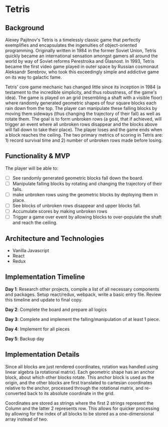 # Tetris

## Background

Alexey Pajitnov's Tetris is a timelessly classic game that perfectly exemplifies and encapsulates the ingenuities of object-oriented programming. Originally written in 1984 in the former Soviet Union, Tetris quickly became an international sensation amongst gamers all around the world by way of Soviet reforms Perestroika and Glasnost. In 1993, Tetris became the first video game played in outer space by Russian cosmonaut Aleksandr Serebrov, who took this exceedingly simple and addictive game on its way to galactic fame.

Tetris' core game mechanic has changed little since its inception in 1984 (a testament to the incredible simplicity, and thus robustness, of the game's idea). The game is played on an grid (resembling a shaft with a visible floor) where randomly generated geometric shapes of four square blocks each rain down from the top. The player can manipulate these falling blocks by moving them sideways (thus changing the trajectory of their fall) as well as rotate them. The goal is to form unbroken rows (a goal, that if achieved, will trigger an event where all unbroken rows disappear and the blocks above will fall down to take their place). The player loses and the game ends when a block reaches the ceiling. The two primary metrics of scoring in Tetris are: 1) record survival time and 2) number of unbroken rows made before losing.

## Functionality & MVP

The player will be able to:

- [ ] See randomly generated geometric blocks fall down the board.
- [ ] Manipulate falling blocks by rotating and changing the trajectory of their falls.
- [ ] make unbroken rows using the geometric blocks by deploying them in place.   
- [ ] See blocks of unbroken rows disappear and upper blocks fall.
- [ ] Accumulate scores by making unbroken rows
- [ ] Trigger a game over event by allowing blocks to over-populate the shaft and reach the ceiling.

## Architecture and Technologies

- Vanilla Javascript
- React
- Redux

## Implementation Timeline

**Day 1**: Research other projects, compile a list of all necessary components and packages. Setup react/redux, webpack, write a basic entry file. Review this timeline and update to final copy.

**Day 2**: Complete the board and prepare all logics

**Day 3**: Complete and implement the falling/manipulation of at least 1 piece.

**Day 4**: Implement for all pieces

**Day 5**: Backup day

## Implementation Details

Since all blocks are just rendered coordinates, rotation was handled using linear algebra (a rotational matrix). Each geometric shape has an anchor block, about which other blocks rotate. This anchor block is used as the origin, and the other blocks are first translated to cartesian coordinates relative to the anchor, processed through the rotational matrix, and re-converted back to its absolute coordinate in the grid.

Coordinates are stored as strings where the first 2 strings represent the Column and the latter 2 represents row. This allows for quicker processing by allowing for the index of all blocks to be stored as a one-dimensional array instead of two. 
